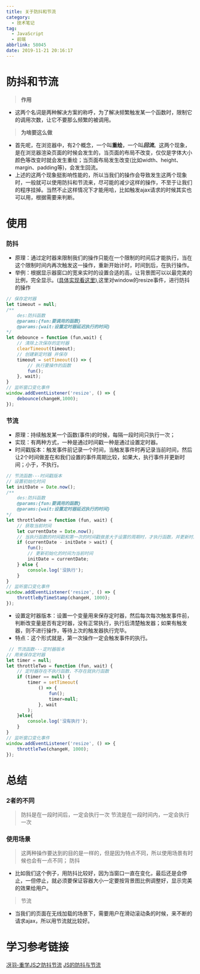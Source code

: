```yaml
---
title: 关于防抖和节流
category:
  - 技术笔记
tag:
  - JavaScript
  - 前端
abbrlink: 58045
date: 2019-11-21 20:16:17
---
```


# 防抖和节流
> **作用**
- 这两个名词是两种解决方案的称呼，为了解决频繁触发某一个函数时，限制它的调用次数，让它不要那么频繁的被调用。

> **为啥要这么做**
- 首先呢，在浏览器中，有2个概念，一个叫**重绘**，一个叫***回流***。这两个现象，是在浏览器渲染页面的时候会发生的，当页面的布局不改变，仅仅是字体大小颜色等改变时就会发生重绘；当页面布局发生改变(比如width、height、margin、padding等)，会发生回流。
- 上述的这两个现象挺影响性能的，所以当我们的操作会导致发生这两个现象时，一般就可以使用防抖和节流来，尽可能的减少这样的操作，不至于让我们的程序挂掉。当然不止这样情况下才能用哈，比如触发ajax请求的时候其实也可以用，根据需要来判断。
<!-- more -->

# 使用

### 防抖
>
- 原理：通过定时器来限制我们的操作只能在一个限制的时间后才能执行，当在这个限制时间内再次触发这一操作，重新开始计时，时间到后，在执行操作。
- 举例：根据显示器窗口的宽来实时的设置合适的高，让背景图可以以最完美的比例，完全显示。([具体实现看这里](http://localhost:4000/2019/11/18/css/%E5%8A%A8%E6%80%81%E8%AE%BE%E7%BD%AE%E8%83%8C%E6%99%AF%E5%9B%BE%E5%AE%B9%E5%99%A8%E5%A4%A7%E5%B0%8F/)),这里对window的resize事件，进行防抖的操作
```js
// 保存定时器
let timeout = null;
/**
    des:防抖函数
    @params:{fun:要调用的函数}
    @params:{wait:设置定时器延迟执行的时间}
*/  
let debounce = function (fun,wait) {
    // 清除上次保存的定时器
    clearTimeout(timeout);
    // 创建新定时器 并保存
    timeout = setTimeout(() => {
        // 执行要操作的函数
        fun();
    }, wait);
}
// 监听窗口变化事件
window.addEventListener('resize', () => {
    debounce(changeH,1000);
});
```

### 节流
- 原理：持续触发某一个函数(事件)的时候，每隔一段时间只执行一次；
- 实现：有两种方式，一种是通过时间戳一种是通过设置定时器。
- 时间戳版本：触发事件前记录一个时间，当触发事件时再记录当前时间，然后让2个时间做差在和我们设置的事件周期比较，如果大，执行事件并更新时间；小于，不执行。
```js
// 节流函数---时间戳版本
// 设置初始化时间
let initDate = Date.now();
/**
    des:防抖函数
    @params:{fun:要调用的函数}
    @params:{wait:设置定时器延迟执行的时间}
*/ 
let throttleOne = function (fun, wait) {
    // 获取当前时间
    let currentDate = Date.now();
    // 当执行函数的时间戳和第一次的时间戳做差大于设置的周期时，才执行函数，并更新时间戳
    if (currentDate - initDate > wait) {
        fun();
        // 更新初始化的时间为当前时间
        initDate = currentDate;
    } else {
        console.log('没执行');
    }
}
// 监听窗口变化事件
window.addEventListener('resize', () => {
    throttleByTimeStamp(changeH, 1000);
});
```
- 设置定时器版本：设置一个变量用来保存定时器，然后每次每次触发事件前，判断改变量是否有定时器，没有正常执行，执行后清楚触发器；如果有触发器，则不进行操作，等待上次的触发器执行完毕。
- 特点：这个形式就是，第一次操作一定会触发事件的执行。
```js
 // 节流函数---定时器版本
// 用来保存定时器
let timer = null;
let throttleTwo = function (fun, wait) {
    // 定时器存在不执行函数，不存在就执行函数
    if (timer == null) {
        timer = setTimeout(
            () => {
                fun();
                timer=null;
            }, wait
        );
    }else{
        console.log('没有执行');
    }
}
// 监听窗口变化事件
window.addEventListener('resize', () => {
    throttleTwo(changeH, 1000);
});
```


# 总结


### 2者的不同
>防抖是在一段时间后，一定会执行一次
>节流是在一段时间内，一定会执行一次

### 使用场景
>这两种操作要达到的目的是一样的，但是因为特点不同，所以使用场景有时候也会有一点不同；
>防抖
- 比如我们这个例子，用防抖比较好，因为当窗口一直在变化，最后还是会停止，一但停止，就必须要保证容器大小一定要按背景图比例调整好，显示完美的效果给用户。

>节流
- 当我们的页面在无线加载的场景下，需要用户在滑动滚动条的时候，来不断的请求ajax，所以用节流就比较好。



# 学习参考链接
[冴羽-重学JS之防抖节流](https://github.com/mqyqingfeng/Blog/issues/26)
[JS的防抖与节流](https://mp.weixin.qq.com/s/Vkshf-nEDwo2ODUJhxgzVA)

